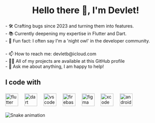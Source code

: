 <h1 align="center">Hello there 👋, I'm Devlet!</h1>

###

<p align="left">- 🛠️ Crafting bugs since 2023 and turning them into features.<br>- 📚 Currently deepening my expertise in Flutter and Dart.<br>- 🧐 Fun fact: I often say I'm a 'night owl' in the developer community.</p>

###

<p align="left">- 📫 How to reach me: devletb@icloud.com<br>- 👨‍💻 All of my projects are available at this GitHub profile<br>- 💬 Ask me about anything, I am happy to help!</p>

###

<h2 align="left">I code with</h2>

###

<div align="left">
  <img src="https://cdn.jsdelivr.net/gh/devicons/devicon/icons/flutter/flutter-original.svg" height="40" alt="flutter logo"  />
  <img width="12" />
  <img src="https://cdn.jsdelivr.net/gh/devicons/devicon/icons/dart/dart-original.svg" height="40" alt="dart logo"  />
  <img width="12" />
  <img src="https://cdn.jsdelivr.net/gh/devicons/devicon/icons/vscode/vscode-original.svg" height="40" alt="vscode logo"  />
  <img width="12" />
  <img src="https://cdn.jsdelivr.net/gh/devicons/devicon/icons/firebase/firebase-plain.svg" height="40" alt="firebase logo"  />
  <img width="12" />
  <img src="https://cdn.jsdelivr.net/gh/devicons/devicon/icons/figma/figma-original.svg" height="40" alt="figma logo"  />
  <img width="12" />
  <img src="https://cdn.jsdelivr.net/gh/devicons/devicon/icons/xcode/xcode-original.svg" height="40" alt="xcode logo"  />
  <img width="12" />
  <img src="https://cdn.jsdelivr.net/gh/devicons/devicon/icons/androidstudio/androidstudio-original.svg" height="40" alt="androidstudio logo"  />
</div>

<br clear="both">

<img src="https://raw.githubusercontent.com/DevletBoltaev/DevletBoltaev/output/snake.svg" alt="Snake animation" />

###
